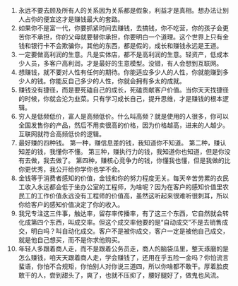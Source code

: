 1. 永远不要去顾及所有人的关系因为关系都是假象，利益才是真相。想办法让别人占你的便宜这才是赚钱最大的套路。
2. 如果你不是富一代，你要抓紧时间去赚钱，去搞钱，你不吃营，你的孩子会更苦你不承担，你的父母就要替你承担，你要明白一个道理。这个世界上只有金钱和银行卡不会欺骗你，其他的东西，都是假的，成长和赚钱永远是王道。
3. 一定要做高利润的生意。凡是实体店，都不是高利润的生意。轻资产，低成本 少人员，多客户高利润，才是最好的生意模型。没错，有人会想到互联网。
4. 想赚钱，就不要对人性有任何的期待。你能适应多少人的人性，你就能赚到多少人的钱。你能反自己多少的人性，你就会拥有多太的成就。
5. 赚钱没有捷径，而是要死磕自己的成长，死磕贡献客户价值。当你天天找捷径的时候，你就会沦为韭菜。只有学习成长自己，提升思维，才是赚钱的根本逻辑。
6. 穷人是低频低价，富人是高频低价。什么叫高频？就是使用的人很多，你可以全国发售你的产品，然后不用卖很高的价格，因为价格越高，进来的人越少。互联网就符合高频低价的逻辑。
7. 最好赚的四种钱。
	第一种，赚信息差的钱，我知道你不知道。
	第二种，赚认知差的钱，我懂你不懂。
	第三种，赚执行力的钱，我知道你也知道，但是你没有去做，我去做了。
	第四种，赚核心竞争力的钱，你懂我也懂，但是我做的比你更优秀，我公开给你学你也学不会。
8. 金钱等于消费者感知的价值，金钱和你的努力程度无关。每天辛苦劳累的衣民工收入永远都会低于坐办公室的工程师，为啥呢？因为在客户的感知价值里农民工的工作价值永远没有工程师的价值高，虽然这听起来很难听很刺耳，所以你给客户的感知价值决定了你的收入。
9. 我兄专注这三件事，触达率，留存率传播率，有了这三个东西，它自然就会转化成第四个东西，叫成交率。但这个成交率他要的是“自动成交”不是去销售成交，明白吗？叫自动化成交。客户不是被你成交，客户一定是被他自己成交，就是他自己想买，而不是你求他购买。
10. 年轻人多跟着商人走，而不是跟着公务员走，商人的脑袋瓜里，整天琢磨的是怎么赚钱，咱天天跟着商人走，学会赚钱了，还用在乎五险一金吗？你怕流言蜚语，你怕不合规矩，你怕别人对你说三道四，所以你啥都不敢干。厚着脸皮敢干的人，尝到甜头了，爽了，也就不压抑了，腰好腿好了，做鬼也风流。